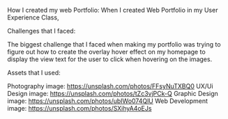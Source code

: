 How I created my web Portfolio:
When I created Web Portfolio in my User Experience Class, 

Challenges that I faced:

The biggest challenge that I faced when making my portfolio was trying to figure out how to create the overlay hover effect on my homepage to display the view text for the user to click when hovering on the images. 

Assets that I used:

Photography image: https://unsplash.com/photos/FFsyNuTXBQ0 
UX/Ui Design image: https://unsplash.com/photos/tZc3vjPCk-Q
Graphic Design image: https://unsplash.com/photos/ubIWo074QlU
Web Development image: https://unsplash.com/photos/SXihyA4oEJs
